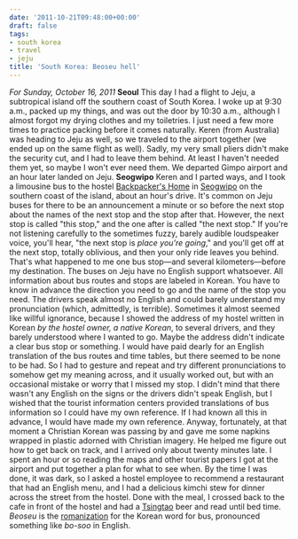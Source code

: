 ```yaml
---
date: '2011-10-21T09:48:00+00:00'
draft: false
tags:
- south korea
- travel
- jeju
title: 'South Korea: Beoseu hell'
---
```


*For Sunday, October 16, 2011* **Seoul** This day I had a flight to Jeju, a subtropical island off the southern coast of South Korea. I woke up at 9:30 a.m., packed up my things, and was out the door by 10:30 a.m., although I almost forgot my drying clothes and my toiletries. I just need a few more times to practice packing before it comes naturally. Keren (from Australia) was heading to Jeju as well, so we traveled to the airport together (we ended up on the same flight as well). Sadly, my very small pliers didn't make the security cut, and I had to leave them behind. At least I haven't needed them yet, so maybe I won't ever need them. We departed Gimpo airport and an hour later landed on Jeju. **Seogwipo** Keren and I parted ways, and I took a limousine bus to the hostel [Backpacker's Home](http://www.hostelworld.com/hosteldetails.php/Backpacker-s-Home/Jeju-Island/55604) in [Seogwipo](http://maps.google.com/maps?q=Seogwipo-si,+Jeju-do,+South+Korea&hl;=en&prmd;=imvns&biw;=1600&bih;=773&um;=1&ie;=UTF-8&ei;=MjGhTrl00aKZBey4xZ8J&sa;=X&oi;=mode_link&ct;=mode&cd;=3&ved;=0CDEQ_AUoAg) on the southern coast of the island, about an hour's drive. It's common on Jeju buses for there to be an announcement a minute or so before the next stop about the names of the next stop and the stop after that. However, the next stop is called "this stop," and the one after is called "the next stop." If you're not listening carefully to the sometimes fuzzy, barely audible loudspeaker voice, you'll hear, "the next stop is *place you're going*," and you'll get off at the next stop, totally oblivious, and then your only ride leaves you behind. That's what happened to me one bus stop—and several kilometers—before my destination. The buses on Jeju have no English support whatsoever. All information about bus routes and stops are labeled in Korean. You have to know in advance the direction you need to go and the name of the stop you need. The drivers speak almost no English and could barely understand my pronunciation (which, admittedly, is terrible). Sometimes it almost seemed like willful ignorance, because I showed the address of my hostel written in Korean *by the hostel owner, a native Korean*, to several drivers, and they barely understood where I wanted to go. Maybe the address didn't indicate a clear bus stop or something. I would have paid dearly for an English translation of the bus routes and time tables, but there seemed to be none to be had. So I had to gesture and repeat and try different pronunciations to somehow get my meaning across, and it usually worked out, but with an occasional mistake or worry that I missed my stop. I didn't mind that there wasn't any English on the signs or the drivers didn't speak English, but I wished that the tourist information centers provided translations of bus information so I could have my own reference. If I had known all this in advance, I would have made my own reference. Anyway, fortunately, at that moment a Christian Korean was passing by and gave me some napkins wrapped in plastic adorned with Christian imagery. He helped me figure out how to get back on track, and I arrived only about twenty minutes late. I spent an hour or so reading the maps and other tourist papers I got at the airport and put together a plan for what to see when. By the time I was done, it was dark, so I asked a hostel employee to recommend a restaurant that had an English menu, and I had a delicious kimchi stew for dinner across the street from the hostel. Done with the meal, I crossed back to the cafe in front of the hostel and had a [Tsingtao](http://www.google.com/search?hl=en&sugexp;=kjrmc&cp;=8&gs;_id=2&xhr;=t&q;=tsingtao&gs;_sm=&gs;_upl=&bav;=on.2,or.r_gc.r_pw.,cf.osb&biw;=1600&bih;=773&um;=1&ie;=UTF-8&tbm;=isch&source;=og&sa;=N&tab;=wi) beer and read until bed time. *Beoseu* is the [romanization](http://en.wikipedia.org/wiki/Romanization) for the Korean word for bus, pronounced something like *bo-soo* in English.
